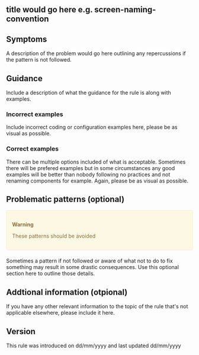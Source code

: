 ## title would go here e.g. screen-naming-convention

## Symptoms
A description of the problem would go here outlining any repercussions if the pattern is not followed.

## Guidance

Include a description of what the guidance for the rule is along with examples.

### Incorrect examples
Include incorrect coding or configuration examples here, please be as visual as possible.

### Correct examples
There can be multiple options included of what is acceptable. Sometimes there will be prefered examples but in some circumstances any good examples will be better than nobody following no practices and not renaming components for example. Again, please be as visual as possible.

## Problematic patterns (optional)
<div style="padding: 15px; border: 1px solid transparent; border-color: transparent; margin-bottom: 20px; border-radius: 4px; color: #8a6d3b;; background-color: #fcf8e3; border-color: #faebcc;">
<p><b>Warning</b></p>
<p>These patterns should be avoided</p>
</div>
Sometimes a pattern if not followed or aware of what not to do to fix something may result in some drastic consequences. Use this optional section here to outline those details.

## Addtional information (otpional)
If you have any other relevant information to the topic of the rule that's not applicable elsewhere, please include it here.

## Version 
This rule was introduced on dd/mm/yyyy and last updated dd/mm/yyyy